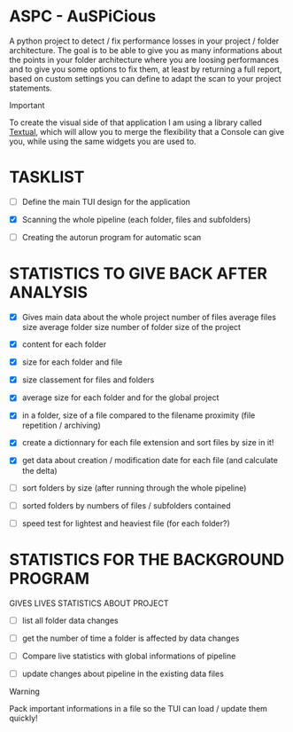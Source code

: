 # ASPC - AuSPiCious

A python project to detect / fix performance losses in your project / folder architecture.
The goal is to be able to give you as many informations about the points in your
folder architecture where you are loosing performances and to give you some options
to fix them, at least by returning a full report, based on custom settings you can define
to adapt the scan to your project statements.


> [!IMPORTANT]
> To create the visual side of that application I am using a library
called [Textual](https://textual.textualize.io/), which will allow you to merge the flexibility that a Console can
give you, while using the same widgets you are used to.


# TASKLIST
- [ ] Define the main TUI design for the application
- [x] Scanning the whole pipeline (each folder, files and subfolders)
- [ ] Creating the autorun program for automatic scan


# STATISTICS TO GIVE BACK AFTER ANALYSIS
- [x] Gives main data about the whole project
	number of files
	average files size
	average folder size
	number of folder
	size of the project
	
- [x] content for each folder
- [x] size for each folder and file
- [x] size classement for files and folders 
- [x] average size for each folder and for the global project
- [x] in a folder, size of a file compared to the filename proximity (file repetition / archiving)
- [x] create a dictionnary for each file extension and sort files by size in it!

- [x] get data about creation / modification date for each file (and calculate the delta)
- [ ] sort folders by size (after running through the whole pipeline)
- [ ] sorted folders by numbers of files / subfolders contained

- [ ] speed test for lightest and heaviest file (for each folder?)


# STATISTICS FOR THE BACKGROUND PROGRAM
GIVES LIVES STATISTICS ABOUT PROJECT
- [ ] list all folder data changes
- [ ] get the number of time a folder is affected by data changes
- [ ] Compare live statistics with global informations of pipeline
- [ ] update changes about pipeline in the existing data files


> [!WARNING]
> Pack important informations in a file so the TUI can load / update them quickly!